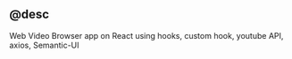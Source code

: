 ## @desc 

Web Video Browser app on React using hooks, custom hook, youtube API, axios, Semantic-UI
